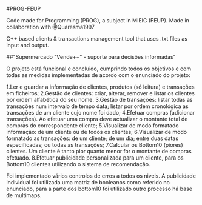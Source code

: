 #PROG-FEUP

Code made for Programming (PROG), a subject in MIEIC (FEUP). Made in collaboration with @Quaresma1997

C++ based clients &amp; transactions management tool that uses .txt files as input and output.

##"Supermercado "Vende++" - suporte para decisões informadas"

O projeto está funcional e concluido, cumprindo todos os objetivos e com todas as medidas implementadas de acordo com o enunciado do projeto:

1.Ler e guardar a informação de clientes, produtos (só leitura)  e transações em ficheiros;
2.Gestão de clientes: criar, alterar,  remover e listar os clientes por ordem alfabética do seu nome. 
3.Gestão  de  transações:   listar  todas  as   transações  num   intervalo  de  tempo  data;  listar  por  ordem cronológica as transações de um cliente cujo nome foi dado;
4.Efetuar compras (adicionar transações). Ao efetuar uma compra deve actualizar o montante total de compras do correspondente cliente;
5.Visualizar de modo formatado informação: de um cliente ou de todos os clientes;
6.Visualizar   de   modo   formatado   as   transações:   de   um   cliente;   de   um   dia;   entre   duas   datas especificadas; ou todas as transações;
7.Calcular os  Bottom10  (piores) clientes. Um cliente é tanto pior quanto menor for o montante de compras efetuado.
8.Efetuar publicidade personalizada para um cliente, para os  Bottom10  clientes utilizando o sistema de recomendação.


Foi implementado vários controlos de erros a todos os niveis.
A publicidade individual foi utilizada uma matriz de booleanos como referido no enunciado, para a parte dos bottom10 foi utilizado outro processo há base de multimaps.
